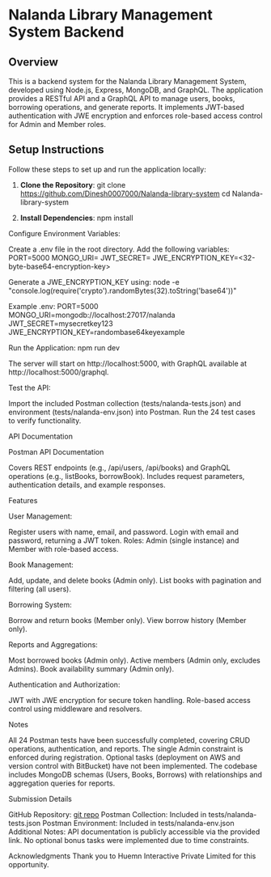# Nalanda Library Management System Backend

## Overview
This is a backend system for the Nalanda Library Management System, developed using Node.js, Express, MongoDB, and GraphQL. The application provides a RESTful API and a GraphQL API to manage users, books, borrowing operations, and generate reports. It implements JWT-based authentication with JWE encryption and enforces role-based access control for Admin and Member roles.

## Setup Instructions
Follow these steps to set up and run the application locally:

1. **Clone the Repository**:
   git clone <https://github.com/Dinesh0007000/Nalanda-library-system>
   cd Nalanda-library-system

2. **Install Dependencies**:
npm install

Configure Environment Variables:

Create a .env file in the root directory.
Add the following variables:
PORT=5000
MONGO_URI=<your-mongodb-connection-string>
JWT_SECRET=<your-jwt-secret-key>
JWE_ENCRYPTION_KEY=<32-byte-base64-encryption-key>

Generate a JWE_ENCRYPTION_KEY using:
node -e "console.log(require('crypto').randomBytes(32).toString('base64'))"

Example .env:
PORT=5000
MONGO_URI=mongodb://localhost:27017/nalanda
JWT_SECRET=mysecretkey123
JWE_ENCRYPTION_KEY=randombase64keyexample



Run the Application:
npm run dev

The server will start on http://localhost:5000, with GraphQL available at http://localhost:5000/graphql.


Test the API:

Import the included Postman collection (tests/nalanda-tests.json) and environment (tests/nalanda-env.json) into Postman.
Run the 24 test cases to verify functionality.



API Documentation

Postman API Documentation

Covers REST endpoints (e.g., /api/users, /api/books) and GraphQL operations (e.g., listBooks, borrowBook).
Includes request parameters, authentication details, and example responses.



Features

User Management:

Register users with name, email, and password.
Login with email and password, returning a JWT token.
Roles: Admin (single instance) and Member with role-based access.


Book Management:

Add, update, and delete books (Admin only).
List books with pagination and filtering (all users).


Borrowing System:

Borrow and return books (Member only).
View borrow history (Member only).


Reports and Aggregations:

Most borrowed books (Admin only).
Active members (Admin only, excludes Admins).
Book availability summary (Admin only).


Authentication and Authorization:

JWT with JWE encryption for secure token handling.
Role-based access control using middleware and resolvers.



Notes

All 24 Postman tests have been successfully completed, covering CRUD operations, authentication, and reports.
The single Admin constraint is enforced during registration.
Optional tasks (deployment on AWS and version control with BitBucket) have not been implemented.
The codebase includes MongoDB schemas (Users, Books, Borrows) with relationships and aggregation queries for reports.

Submission Details

GitHub Repository: [git repo](https://github.com/Dinesh0007000/Nalanda-library-system)
Postman Collection: Included in tests/nalanda-tests.json
Postman Environment: Included in tests/nalanda-env.json
Additional Notes: API documentation is publicly accessible via the provided link. No optional bonus tasks were implemented due to time constraints.

Acknowledgments
Thank you to Huemn Interactive Private Limited for this opportunity.
